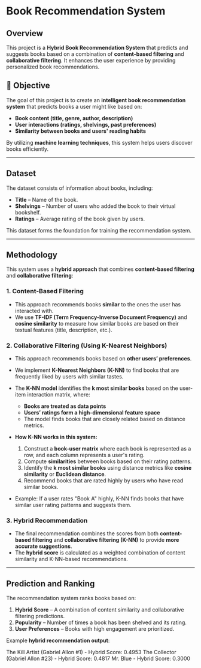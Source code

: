 #  Book Recommendation System

##  Overview
This project is a **Hybrid Book Recommendation System** that predicts and suggests books based on a combination of **content-based filtering** and **collaborative filtering**. It enhances the user experience by providing personalized book recommendations.

## 🎯 Objective
The goal of this project is to create an **intelligent book recommendation system** that predicts books a user might like based on:
- **Book content (title, genre, author, description)**
- **User interactions (ratings, shelvings, past preferences)**
- **Similarity between books and users' reading habits**

By utilizing **machine learning techniques**, this system helps users discover books efficiently.

---

##  Dataset
The dataset consists of information about books, including:
- **Title** – Name of the book.
- **Shelvings** – Number of users who added the book to their virtual bookshelf.
- **Ratings** – Average rating of the book given by users.

This dataset forms the foundation for training the recommendation system.

---


##  Methodology
This system uses a **hybrid approach** that combines **content-based filtering** and **collaborative filtering**:

###  1. Content-Based Filtering
- This approach recommends books **similar** to the ones the user has interacted with.
- We use **TF-IDF (Term Frequency-Inverse Document Frequency)** and **cosine similarity** to measure how similar books are based on their textual features (title, description, etc.).
  
###  2. Collaborative Filtering (Using K-Nearest Neighbors)
- This approach recommends books based on **other users’ preferences**.
- We implement **K-Nearest Neighbors (K-NN)** to find books that are frequently liked by users with similar tastes.
- The **K-NN model** identifies the **k most similar books** based on the user-item interaction matrix, where:
  - **Books are treated as data points**
  - **Users’ ratings form a high-dimensional feature space**
  - The model finds books that are closely related based on distance metrics.

- **How K-NN works in this system:**
  1. Construct a **book-user matrix** where each book is represented as a row, and each column represents a user's rating.
  2. Compute **similarities** between books based on their rating patterns.
  3. Identify the **k most similar books** using distance metrics like **cosine similarity** or **Euclidean distance**.
  4. Recommend books that are rated highly by users who have read similar books.

- Example:
If a user rates "Book A" highly, K-NN finds books that have similar user rating patterns and suggests them.


###  3. Hybrid Recommendation
- The final recommendation combines the scores from both **content-based filtering** and **collaborative filtering (K-NN)** to provide **more accurate suggestions**.
- The **hybrid score** is calculated as a weighted combination of content similarity and K-NN-based recommendations.

---

##  Prediction and Ranking
The recommendation system ranks books based on:
1. **Hybrid Score** – A combination of content similarity and collaborative filtering predictions.
2. **Popularity** – Number of times a book has been shelved and its rating.
3. **User Preferences** – Books with high engagement are prioritized.

Example **hybrid recommendation output**:

The Kill Artist (Gabriel Allon #1) - Hybrid Score: 0.4953
The Collector (Gabriel Allon #23) - Hybrid Score: 0.4817
Mr. Blue - Hybrid Score: 0.3000
